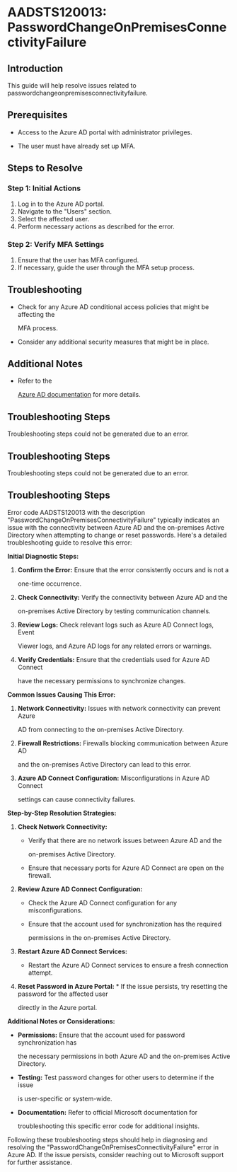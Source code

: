 # AADSTS120013: PasswordChangeOnPremisesConnectivityFailure


## Introduction

This guide will help resolve issues related to
passwordchangeonpremisesconnectivityfailure.


## Prerequisites


* Access to the Azure AD portal with administrator privileges.

* The user must have already set up MFA.


## Steps to Resolve


### Step 1: Initial Actions

1. Log in to the Azure AD portal.
2. Navigate to the "Users" section.
3. Select the affected user.
4. Perform necessary actions as described for the error.


### Step 2: Verify MFA Settings

1. Ensure that the user has MFA configured.
2. If necessary, guide the user through the MFA setup process.


## Troubleshooting


* Check for any Azure AD conditional access policies that might be affecting the

  MFA process.

* Consider any additional security measures that might be in place.


## Additional Notes


* Refer to the

  [Azure AD 
documentation](https://learn.microsoft.com/en-us/azure/active-directory/)
  for more details.


## Troubleshooting Steps

Troubleshooting steps could not be generated due to an error.


## Troubleshooting Steps

Troubleshooting steps could not be generated due to an error.


## Troubleshooting Steps

Error code AADSTS120013 with the description
"PasswordChangeOnPremisesConnectivityFailure" typically indicates an issue with
the connectivity between Azure AD and the on-premises Active Directory when
attempting to change or reset passwords. Here's a detailed troubleshooting guide
to resolve this error:

**Initial Diagnostic Steps:** 

1. **Confirm the Error:** Ensure that the error consistently occurs and is not a

   one-time occurrence.

2. **Check Connectivity:** Verify the connectivity between Azure AD and the

   on-premises Active Directory by testing communication channels.

3. **Review Logs:** Check relevant logs such as Azure AD Connect logs, Event

   Viewer logs, and Azure AD logs for any related errors or warnings.

4. **Verify Credentials:** Ensure that the credentials used for Azure AD Connect

   have the necessary permissions to synchronize changes.

**Common Issues Causing This Error:** 

1. **Network Connectivity:** Issues with network connectivity can prevent Azure

   AD from connecting to the on-premises Active Directory.

2. **Firewall Restrictions:** Firewalls blocking communication between Azure AD

   and the on-premises Active Directory can lead to this error.

3. **Azure AD Connect Configuration:** Misconfigurations in Azure AD Connect

   settings can cause connectivity failures.

**Step-by-Step Resolution Strategies:** 

1. **Check Network Connectivity:** 

   * Verify that there are no network issues between Azure AD and the

     on-premises Active Directory.
   * Ensure that necessary ports for Azure AD Connect are open on the firewall.

2. **Review Azure AD Connect Configuration:** 

   * Check the Azure AD Connect configuration for any misconfigurations.

   * Ensure that the account used for synchronization has the required

     permissions in the on-premises Active Directory.

3. **Restart Azure AD Connect Services:** 

   * Restart the Azure AD Connect services to ensure a fresh connection attempt.

4. **Reset Password in Azure Portal:**    * If the issue persists, try resetting 
the password for the affected user

     directly in the Azure portal.

**Additional Notes or Considerations:**


* **Permissions:** Ensure that the account used for password synchronization has

  the necessary permissions in both Azure AD and the on-premises Active
  Directory.

* **Testing:** Test password changes for other users to determine if the issue

  is user-specific or system-wide.

* **Documentation:** Refer to official Microsoft documentation for

  troubleshooting this specific error code for additional insights.

Following these troubleshooting steps should help in diagnosing and resolving
the "PasswordChangeOnPremisesConnectivityFailure" error in Azure AD. If the
issue persists, consider reaching out to Microsoft support for further
assistance.